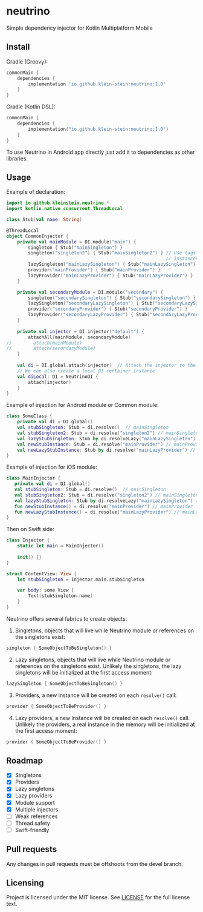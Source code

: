 neutrino
=========

Simple dependency injector for Kotlin Multiplatform Mobile

## Install

Gradle (Groovy): 

```groovy
commonMain {
    dependencies {
        implementation 'io.github.klein-stein:neutrino:1.0'
    }
}
```

Gradle (Kotlin DSL):

```kotlin
commonMain {
    dependencies {
        implementation("io.github.klein-stein:neutrino:1.0")
    }
}
```

To use Neutrino in Android app directly just add it to dependencies as other libraries.


## Usage

Example of declaration:
```kotlin
import io.github.kleinstein.neutrino.*
import kotlin.native.concurrent.ThreadLocal

class Stub(val name: String)

@ThreadLocal
object CommonInjector {
    private val mainModule = DI.module("main") {
        singleton { Stub("mainSingleton") }
        singleton("singleton2") { Stub("mainSingleton2") } // Use tags to inject two separate 
                                                           // instances of the same type
        lazySingleton("mainLazySingleton") { Stub("mainLazySingleton") }
        provider("mainProvider") { Stub("mainProvider") }
        lazyProvider("mainLazyProvider") { Stub("mainLazyProvider") }
    }

    private val secondaryModule = DI.module("secondary") {
        singleton("secondarySingleton") { Stub("secondarySingleton") }
        lazySingleton("secondaryLazySingleton") { Stub("secondaryLazySingleton") }
        provider("secondaryProvider") { Stub("secondaryProvider") }
        lazyProvider("secondaryLazyProvider") { Stub("secondaryLazyProvider") }
    }
    
    private val injector = DI.injector("default") {
        attachAll(mainModule, secondaryModule)
//        attach(mainModule)
//        attach(secondaryModule)
    }
   
    val di = DI.global.attach(injector)  // Attach the injector to the global DI container
    // We can also create a local DI container instance
    val diLocal: DI = NeutrinoDI {
        attach(injector)
    }
}
```

Example of injection for Android module or Common module:  

```kotlin
class SomeClass {
    private val di = DI.global()
    val stubSingleton: Stub = di.resolve()  // mainSingleton
    val stubSingleton2: Stub = di.resolve("singleton2") // mainSingleton2
    val lazyStubSingleton: Stub by di.resolveLazy("mainLazySingleton") // mainLazySingleton
    val newStubInstance: Stub = di.resolve("mainProvider") // mainProvider
    val newLazyStubInstance: Stub by di.resolve("mainLazyProvider") // mainLazyProvider
}
```

Example of injection for iOS module:

```kotlin
class MainInjector {
   private val di = DI.global()
   val stubSingleton: Stub = di.resolve()  // mainSingleton
   val stubSingleton2: Stub = di.resolve("singleton2") // mainSingleton2
   val lazyStubSingleton: Stub by di.resolveLazy("mainLazySingleton") // mainLazySingleton
   fun newStubInstance() = di.resolve("mainProvider") // mainProvider
   fun newLazyStubInstance() = di.resolve("mainLazyProvider") // mainLazyProvider
}
```

Then on Swift side:
```swift
class Injector {
    static let main = MainInjector()
    
    init() {}
}

struct ContentView: View {
    let stubSingleton = Injector.main.stubSingleton

	var body: some View {
        Text(stubSingleton.name)
	}
}
```

Neutrino offers several fabrics to create objects:  

1. Singletons, objects that will live while Neutrino module or references on the singletons exist:

```kotlin
singleton { SomeObjectToBeSingleton() }
```

2. Lazy singletons, objects that will live while Neutrino module or references on the singletons 
   exist. Unlikely the singletons, the lazy singletons will be initialized at the first access 
   moment:
   
```kotlin
lazySingleton { SomeObjectToBeSingleton() }
```

3. Providers, a new instance will be created on each `resolve()` call:

```kotlin
provider { SomeObjectToBeProvider() }
```

4. Lazy providers, a new instance will be created on each `resolve()` call. Unlikely the providers, 
   a real instance in the memory will be initialized at the first access moment:
   
```kotlin
provider { SomeObjectToBeProvider() }
```

## Roadmap

- [x] Singletons
- [x] Providers
- [x] Lazy singletons
- [x] Lazy providers
- [x] Module support
- [x] Multiple injectors
- [ ] Weak references
- [ ] Thread safety
- [ ] Swift-friendly

## Pull requests

Any changes in pull requests must be offshoots from the devel branch.

## Licensing
Project is licensed under the MIT license. See [LICENSE](LICENSE.txt) for the full license text.
